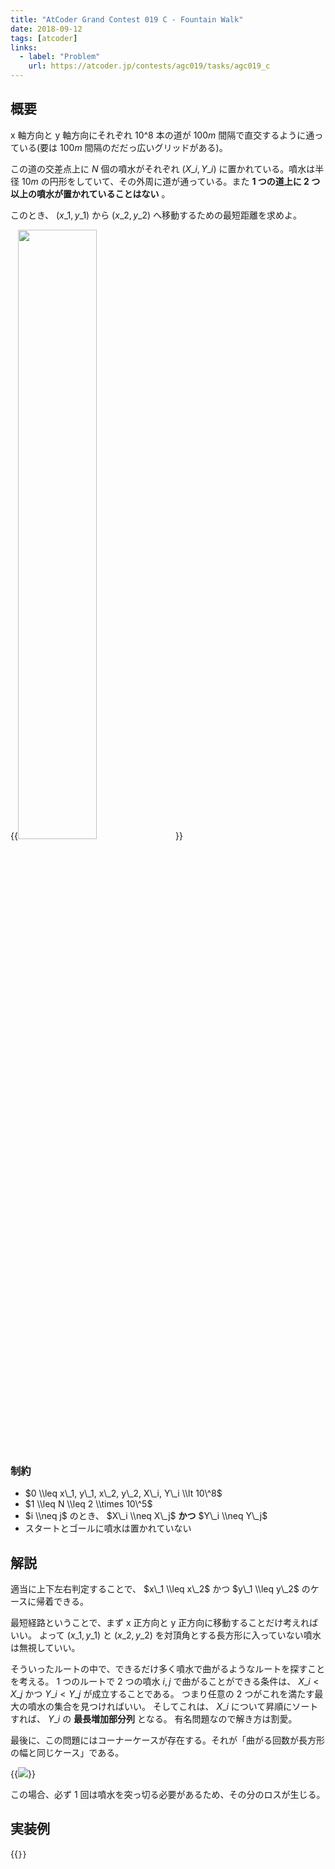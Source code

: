 ```yaml
---
title: "AtCoder Grand Contest 019 C - Fountain Walk"
date: 2018-09-12
tags: [atcoder]
links:
  - label: "Problem"
    url: https://atcoder.jp/contests/agc019/tasks/agc019_c
---
```


## 概要

x 軸方向と y 軸方向にそれぞれ $10\^8$ 本の道が $100m$ 間隔で直交するように通っている(要は $100m$ 間隔のだだっ広いグリッドがある)。

この道の交差点上に $N$ 個の噴水がそれぞれ $(X\_i, Y\_i)$ に置かれている。噴水は半径 $10m$ の円形をしていて、その外周に道が通っている。また **1 つの道上に 2 つ以上の噴水が置かれていることはない** 。

このとき、 $(x\_1, y\_1)$ から $(x\_2, y\_2)$ へ移動するための最短距離を求めよ。

{{<image src="0.png" width="50%">}}

### 制約

- $0 \\leq x\_1, y\_1, x\_2, y\_2, X\_i, Y\_i \\lt 10\^8$
- $1 \\leq N \\leq 2 \\times 10\^5$
- $i \\neq j$ のとき、 $X\_i \\neq X\_j$ **かつ** $Y\_i \\neq Y\_j$
- スタートとゴールに噴水は置かれていない

## 解説

適当に上下左右判定することで、 $x\_1 \\leq x\_2$ かつ $y\_1 \\leq y\_2$ のケースに帰着できる。

最短経路ということで、まず x 正方向と y 正方向に移動することだけ考えればいい。
よって $(x\_1, y\_1)$ と $(x\_2, y\_2)$ を対頂角とする長方形に入っていない噴水は無視していい。

そういったルートの中で、できるだけ多く噴水で曲がるようなルートを探すことを考える。
1 つのルートで 2 つの噴水 $i, j$ で曲がることができる条件は、 $X\_i < X\_j$ かつ $Y\_i < Y\_j$ が成立することである。
つまり任意の 2 つがこれを満たす最大の噴水の集合を見つければいい。
そしてこれは、 $X\_i$ について昇順にソートすれば、 $Y\_i$ の **最長増加部分列** となる。
有名問題なので解き方は割愛。

最後に、この問題にはコーナーケースが存在する。それが「曲がる回数が長方形の幅と同じケース」である。

{{<image src="1.png">}}

この場合、必ず 1 回は噴水を突っ切る必要があるため、その分のロスが生じる。

## 実装例

{{<code file="0.cpp" language="cpp">}}
